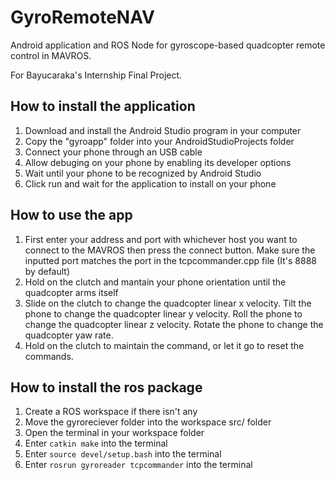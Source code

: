 # GyroRemoteNAV
Android application and ROS Node for gyroscope-based quadcopter remote control in MAVROS.

For Bayucaraka's Internship Final Project.

## How to install the application
1. Download and install the Android Studio program in your computer
2. Copy the "gyroapp" folder into your AndroidStudioProjects folder
3. Connect your phone through an USB cable
4. Allow debuging on your phone by enabling its developer options
5. Wait until your phone to be recognized by Android Studio
6. Click run and wait for the application to install on your phone

## How to use the app
1. First enter your address and port with whichever host you want to connect to the MAVROS then press the connect button. Make sure the inputted port matches the port in the tcpcommander.cpp file (It's 8888 by default)
2. Hold on the clutch and mantain your phone orientation until the quadcopter arms itself
3. Slide on the clutch to change the quadcopter linear x velocity. Tilt the phone to change the quadcopter linear y velocity. Roll the phone to change the quadcopter linear z velocity. Rotate the phone to change the quadcopter yaw rate.
4. Hold on the clutch to maintain the command, or let it go to reset the commands.

## How to install the ros package
1. Create a ROS workspace if there isn't any
2. Move the gyroreciever folder into the workspace src/ folder
3. Open the terminal in your workspace folder
4. Enter `catkin make` into the terminal
5. Enter `source devel/setup.bash` into the terminal
6. Enter `rosrun gyroreader tcpcommander` into the terminal
